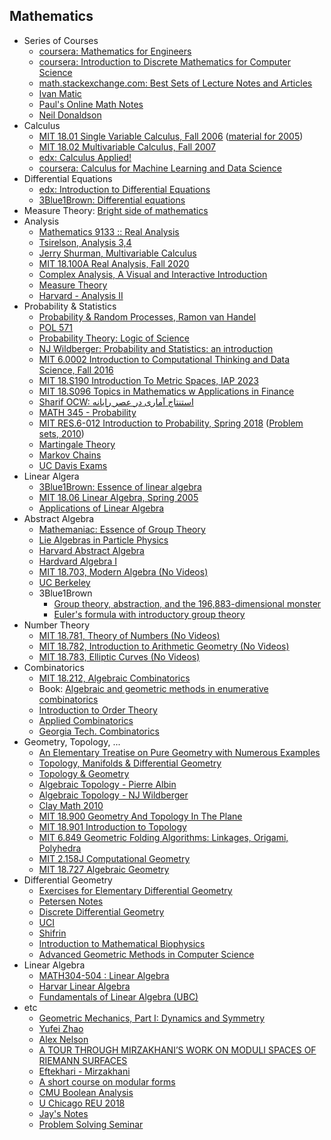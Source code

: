 ## Mathematics

* Series of Courses
  * [coursera: Mathematics for Engineers](https://www.coursera.org/specializations/mathematics-engineers)
  * [coursera: Introduction to Discrete Mathematics for Computer Science](https://www.coursera.org/specializations/discrete-mathematics)
  * [math.stackexchange.com: Best Sets of Lecture Notes and Articles](https://math.stackexchange.com/questions/302023/best-sets-of-lecture-notes-and-articles)
  * [Ivan Matic](https://imomath.com/bmath/index.cgi)
  * [Paul's Online Math Notes](https://tutorial.math.lamar.edu/)
  * [Neil Donaldson](https://www.math.uci.edu/~ndonalds/)
* Calculus
  * [MIT 18.01 Single Variable Calculus, Fall 2006](https://www.youtube.com/playlist?list=PL590CCC2BC5AF3BC1) ([material for 2005](https://ocw.mit.edu/courses/18-01-single-variable-calculus-fall-2005/))
  * [MIT 18.02 Multivariable Calculus, Fall 2007](https://www.youtube.com/playlist?list=PL4C4C8A7D06566F38)
  * [edx: Calculus Applied!](https://www.edx.org/course/calculus-applied)
  * [coursera: Calculus for Machine Learning and Data Science](https://www.coursera.org/learn/machine-learning-calculus)
* Differential Equations
  * [edx: Introduction to Differential Equations](https://www.edx.org/course/introduction-to-differential-equations-2)
  * [3Blue1Brown: Differential equations](https://www.youtube.com/playlist?list=PLZHQObOWTQDNPOjrT6KVlfJuKtYTftqH6)
* Measure Theory: [Bright side of mathematics](https://www.youtube.com/playlist?list=PLBh2i93oe2qvMVqAzsX1Kuv6-4fjazZ8j)
* Analysis
   * [Mathematics 9133 :: Real Analysis](https://math.sci.uwo.ca/~shafikov/teaching/winter2019/9133/#lecturenotes)
   * [Tsirelson, Analysis 3,4](https://www.tau.ac.il/~tsirel/Courses/Analysis3,4-2014,15/main.html)
   * [Jerry Shurman, Multivariable Calculus](http://www2.stat.duke.edu/~sayan/informal/vcalc.pdf) 
   * [MIT 18.100A Real Analysis, Fall 2020](https://www.youtube.com/playlist?list=PLUl4u3cNGP61O7HkcF7UImpM0cR_L2gSw)
   * [Complex Analysis, A Visual and Interactive Introduction](https://complex-analysis.com/)
   * [Measure Theory](https://www.youtube.com/playlist?list=PLo4jXE-LdDTQq8ZyA8F8reSQHej3F6RFX)
   * [Harvard - Analysis II](https://people.math.harvard.edu/~ctm/home/text/class/harvard/114/14/html/index.html)
* Probability & Statistics
   * [Probability & Random Processes, Ramon van Handel](https://web.math.princeton.edu/~rvan/ORF309.pdf)
   * [POL 571](https://imai.fas.harvard.edu/teaching/stat.html)
   * [Probability Theory: Logic of Science](https://www.youtube.com/playlist?list=PL9v9IXDsJkktefQzX39wC2YG07vw7DsQ_)
   * [NJ Wildberger: Probability and Statistics: an introduction](https://www.youtube.com/playlist?list=PLIljB45xT85AMigTyprOuf__daeklnLse)
   * [MIT 6.0002 Introduction to Computational Thinking and Data Science, Fall 2016](https://www.youtube.com/playlist?list=PLUl4u3cNGP619EG1wp0kT-7rDE_Az5TNd)
   * [MIT 18.S190 Introduction To Metric Spaces, IAP 2023](https://www.youtube.com/playlist?list=PLUl4u3cNGP613ULTyHAqz04niYf722x7S)
   * [MIT 18.S096 Topics in Mathematics w Applications in Finance](https://www.youtube.com/playlist?list=PLUl4u3cNGP63ctJIEC1UnZ0btsphnnoHR)
   * [Sharif OCW: استنتاج آماری در عصر رایانه](https://ocw.sharif.edu/course/id/186/%D8%AF%D8%A7%D9%86%D8%B4%DA%A9%D8%AF%D9%87-%D8%B9%D9%84%D9%88%D9%85-%D8%B1%DB%8C%D8%A7%D8%B6%DB%8C/%D8%A7%D8%B3%D8%AA%D9%86%D8%AA%D8%A7%D8%AC-%D8%A2%D9%85%D8%A7%D8%B1%DB%8C-%D8%AF%D8%B1-%D8%B9%D8%B5%D8%B1-%D8%B1%D8%A7%DB%8C%D8%A7%D9%86%D9%87.html)
   * [MATH 345 - Probability](https://stats.libretexts.org/Courses/Saint_Mary's_College_Notre_Dame/MATH_345__-_Probability_(Kuter))
   * [MIT RES.6-012 Introduction to Probability, Spring 2018](https://www.youtube.com/playlist?list=PLUl4u3cNGP60hI9ATjSFgLZpbNJ7myAg6) ([Problem sets, 2010](https://ocw.mit.edu/courses/6-041-probabilistic-systems-analysis-and-applied-probability-fall-2010/pages/assignments/))
   * [Martingale Theory](https://www.youtube.com/playlist?list=PLmsGGxFhM5bw4ZGTx_GKxNhDyA8S3zi6i)
   * [Markov Chains](https://www.youtube.com/playlist?list=PLmsGGxFhM5bw8yWvgJTEyJCy9Ku_2f6BS)
   * [UC Davis Exams](https://www.math.ucdavis.edu/~gravner/MAT135A/resources/)
* Linear Algera
  * [3Blue1Brown: Essence of linear algebra](https://www.youtube.com/playlist?list=PLZHQObOWTQDPD3MizzM2xVFitgF8hE_ab)
  * [MIT 18.06 Linear Algebra, Spring 2005](https://www.youtube.com/playlist?list=PLE7DDD91010BC51F8)
  * [Applications of Linear Algebra](https://www.math.ucdavis.edu/~daddel/linear_algebra_appl/Applications/applications.html)
* Abstract Algebra
  * [Mathemaniac: Essence of Group Theory](https://www.youtube.com/playlist?list=PLDcSwjT2BF_VuNbn8HiHZKKy59SgnIAeO)
  * [Lie Algebras in Particle Physics](https://www.youtube.com/playlist?list=PLHA6eeiAqIiP3G2Vwm0cXXRXDrnWASouK)
  * [Harvard Abstract Algebra](https://www.youtube.com/playlist?list=PLelIK3uylPMGzHBuR3hLMHrYfMqWWsmx5)
  * [Hardvard Algebra I](https://people.math.harvard.edu/~bullery/math122/)
  * [MIT 18.703, Modern Algebra (No Videos)](https://ocw.mit.edu/courses/18-703-modern-algebra-spring-2013/)
  * [UC Berkeley](https://math.berkeley.edu/~apaulin/AbstractAlgebra.pdf)
  * 3Blue1Brown
    * [Group theory, abstraction, and the 196,883-dimensional monster](https://youtu.be/mH0oCDa74tE)
    * [Euler's formula with introductory group theory](https://youtu.be/mvmuCPvRoWQ)
* Number Theory
  * [MIT 18.781, Theory of Numbers (No Videos)](https://ocw.mit.edu/courses/18-781-theory-of-numbers-spring-2012/)
  * [MIT 18.782, Introduction to Arithmetic Geometry (No Videos)](https://ocw.mit.edu/courses/18-782-introduction-to-arithmetic-geometry-fall-2013/)
  * [MIT 18.783, Elliptic Curves (No Videos)](https://ocw.mit.edu/courses/18-783-elliptic-curves-spring-2021/)
* Combinatorics
  * [MIT 18.212, Algebraic Combinatorics](https://ocw.mit.edu/courses/18-212-algebraic-combinatorics-spring-2019/)
  * Book: [Algebraic and geometric methods in enumerative combinatorics](https://www-users.cse.umn.edu/~reiner/Classes/Ardila_handbook_chapter.pdf)
  * [Introduction to Order Theory](https://piotrmicek.staff.tcs.uj.edu.pl/introduction-to-order-theory-2020/)
  * [Applied Combinatorics](https://www.appliedcombinatorics.org/book/app-comb.html)
  * [Georgia Tech. Combinatorics](https://sites.gatech.edu/math3012openresources/)
* Geometry, Topology, ...
  * [An Elementary Treatise on Pure Geometry with Numerous Examples](https://archive.org/details/anelementarytre02russgoog)
  * [ Topology, Manifolds & Differential Geometry ](https://www.youtube.com/playlist?list=PLxBAVPVHJPcrNrcEBKbqC_ykiVqfxZgNl)
  * [Topology & Geometry](https://www.youtube.com/playlist?list=PLTBqohhFNBE_09L0i-lf3fYXF5woAbrzJ)
  * [ Algebraic Topology - Pierre Albin ](https://www.youtube.com/playlist?list=PLpRLWqLFLVTCL15U6N3o35g4uhMSBVA2b)
  * [Algebraic Topology - NJ Wildberger](https://www.youtube.com/playlist?list=PL6763F57A61FE6FE8)
  * [Clay Math 2010](https://www.youtube.com/playlist?list=PL0767A09CF0864F8A)
  * [MIT 18.900 Geometry And Topology In The Plane](https://ocw.mit.edu/courses/18-900-geometry-and-topology-in-the-plane-spring-2023/)
  * [MIT 18.901 Introduction to Topology](https://ocw.mit.edu/courses/18-901-introduction-to-topology-fall-2004/)
  * [MIT 6.849 Geometric Folding Algorithms: Linkages, Origami, Polyhedra](https://ocw.mit.edu/courses/6-849-geometric-folding-algorithms-linkages-origami-polyhedra-fall-2012/)
  * [MIT 2.158J Computational Geometry](https://ocw.mit.edu/courses/2-158j-computational-geometry-spring-2003/)
  * [MIT 18.727 Algebraic Geometry](https://ocw.mit.edu/courses/18-726-algebraic-geometry-spring-2009/)
* Differential Geometry
  * [Exercises for Elementary Differential Geometry](https://www.math.ucla.edu/~petersen/pressley_exercises.pdf)
  * [Petersen Notes](https://www.math.ucla.edu/%7Epetersen/DiffGeo.pdf)
  * [Discrete Differential Geometry](https://www.youtube.com/playlist?list=PL9_jI1bdZmz0hIrNCMQW1YmZysAiIYSSS)
  * [UCI](https://www.math.uci.edu/~ndonalds/math162a/)
  * [Shifrin](https://services.math.duke.edu/~psa/cls/421/Shifrin-DG.pdf)
  * [Introduction to Mathematical Biophysics](https://www.math.fsu.edu/~quine/MB_11/Math%20Biophysics%20Fall%202011.html)
  * [ Advanced Geometric Methods in Computer Science ](https://www.cis.upenn.edu/~cis6100/)
* Linear Algebra
  * [MATH304-504 : Linear Algebra](https://people.tamu.edu/~yvorobets/MATH304-2008C/MATH304-504.html)
  * [Harvar Linear Algebra](https://people.math.harvard.edu/~knill/teaching/math22b2019/index.html)
  * [Fundamentals of Linear Algebra (UBC)](https://personal.math.ubc.ca/~carrell/NB.pdf)
* etc
  * [Geometric Mechanics, Part I: Dynamics and Symmetry](https://www.ma.imperial.ac.uk/~dholm/classnotes/HolmPart1-GM.pdf)
  * [Yufei Zhao](https://yufeizhao.com/olympiad/)
  * [Alex Nelson](http://pqnelson.github.io/notebk/)
  * [A TOUR THROUGH MIRZAKHANI’S WORK ON MODULI SPACES OF RIEMANN SURFACES](https://www.ams.org/journals/bull/2020-57-03/S0273-0979-2020-01687-3/S0273-0979-2020-01687-3.pdf)
  * [Eftekhari - Mirzakhani](https://math.ipm.ac.ir/~eftekhary/files/Mirzakhani-Work.pdf)
  * [A short course on modular forms](https://www.youtube.com/playlist?list=PLu9WXBJhWLejmm5q23QrHm0_qSK1A5vIR)
  * [CMU Boolean Analysis](https://www.cs.cmu.edu/~odonnell/boolean-analysis/)
  * [U Chicago REU 2018](http://math.uchicago.edu/~may/REU2018/)
  * [Jay's Notes](https://jhavaldar.github.io/notes_index)
  * [Problem Solving Seminar](https://www.math.cmu.edu/users/ttkocz/teaching_1314.php)

